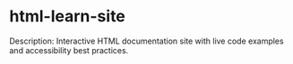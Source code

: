 # html-learn-site
Description: Interactive HTML documentation site with live code examples and accessibility best practices.
